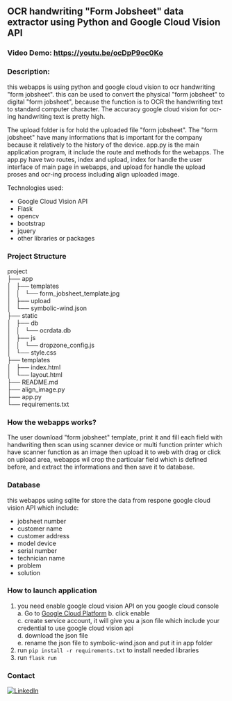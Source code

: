 ## OCR handwriting "Form Jobsheet" data extractor using Python and Google Cloud Vision API
### Video Demo:  https://youtu.be/ocDpP9oc0Ko
### Description:
this webapps is using python and google cloud vision to ocr handwriting "form jobsheet". this can be used to convert the physical "form jobsheet" to digital "form jobsheet", because the function is to OCR the handwriting text to standard computer character. The accuracy google cloud vision for ocr-ing handwriting text is pretty high.

The upload folder is for hold the uploaded file "form jobsheet". The "form jobsheet" have many informations that is important for the company because it relatively to the history of the device.  app.py is the main application program, it include the route and methods for the webapps.
The app.py have two routes, index and upload,  index for handle the user interface of main page in webapps,  and upload for handle the upload proses and ocr-ing process including align uploaded image.

Technologies used:

- Google Cloud Vision API
- Flask
- opencv
- bootstrap
- jquery
- other libraries or packages

### Project Structure

project  
├── app  
│   ├── templates  
│   │   └── form_jobsheet_template.jpg  
│   ├── upload  
│   └── symbolic-wind.json  
├── static  
│   ├── db  
│   │   └── ocrdata.db  
│   ├── js  
│   │   └── dropzone_config.js  
│   └── style.css  
├── templates  
│   ├── index.html  
│   └── layout.html  
├── README.md  
├── align_image.py  
├── app.py  
└── requirements.txt  

### How the webapps works?

The user download "form jobsheet" template, print it and fill each field with handwriting then scan using scanner device or multi function printer which have scanner function as an image then upload it to web with drag or click on upload area, webapps wil crop the particular field which is defined before, and extract the informations and then save it to database.

### Database

this webapps using sqlite for store the data from respone google cloud vision API which include:

- jobsheet number
- customer name
- customer address
- model device
- serial number
- technician name
- problem
- solution

### How to launch application

1. you need enable google cloud vision API on you google cloud console  
    a. Go to [Google Cloud Platform](https://console.cloud.google.com/apis/library/vision.googleapis.com) 
    b. click enable  
    c. create service account, it will give you a json file which include your credential to use google cloud vision api  
    d. download the json file  
    e. rename the json file to symbolic-wind.json and put it in app folder  
2. run <code>pip install -r requirements.txt</code> to install needed libraries
3. run <code>flask run</code>

### Contact
[![LinkedIn](https://img.shields.io/badge/linkedin-%230077B5.svg?style=for-the-badge&logo=linkedin&logoColor=white)](https://www.linkedin.com/in/andiwinata87/)